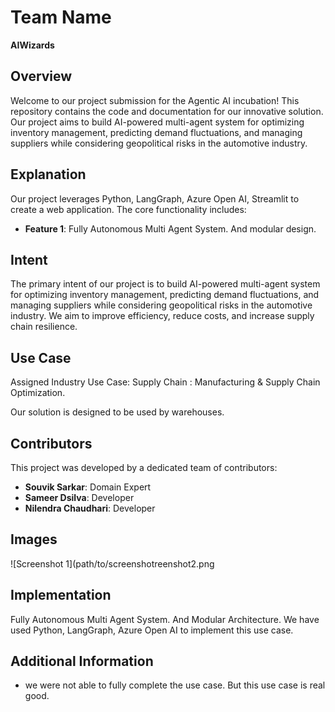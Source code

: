 # Team Name
**AIWizards**

## Overview
Welcome to our project submission for the Agentic AI incubation! This repository contains the code and documentation for our innovative solution. Our project aims to build AI-powered multi-agent system for optimizing inventory management, predicting demand fluctuations, and managing suppliers while considering geopolitical risks in the automotive industry.

## Explanation
Our project leverages Python, LangGraph, Azure Open AI, Streamlit to create a web application. The core functionality includes:
- **Feature 1**: Fully Autonomous Multi Agent System. And modular design.

## Intent
The primary intent of our project is to build AI-powered multi-agent system for optimizing inventory management, predicting demand fluctuations, and managing suppliers while considering geopolitical risks in the automotive industry. We aim to improve efficiency, reduce costs, and increase supply chain resilience.

## Use Case
Assigned Industry Use Case:
Supply Chain : Manufacturing & Supply Chain Optimization.
 
Our solution is designed to be used by warehouses.

## Contributors
This project was developed by a dedicated team of contributors:
- **Souvik Sarkar**: Domain Expert
- **Sameer Dsilva**: Developer
- **Nilendra Chaudhari**: Developer

## Images
![Screenshot 1](path/to/screenshotreenshot2.png

## Implementation
Fully Autonomous Multi Agent System. And Modular Architecture. We have used Python, LangGraph, Azure Open AI to implement this use case.

## Additional Information
- we were not able to fully complete the use case. But this use case is real good. 